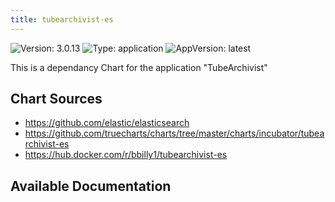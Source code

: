 ```yaml
---
title: tubearchivist-es
---
```


![Version: 3.0.13](https://img.shields.io/badge/Version-3.0.13-informational?style=flat-square) ![Type: application](https://img.shields.io/badge/Type-application-informational?style=flat-square) ![AppVersion: latest](https://img.shields.io/badge/AppVersion-latest-informational?style=flat-square)

This is a dependancy Chart for the application "TubeArchivist"

## Chart Sources

- https://github.com/elastic/elasticsearch
- https://github.com/truecharts/charts/tree/master/charts/incubator/tubearchivist-es
- https://hub.docker.com/r/bbilly1/tubearchivist-es

## Available Documentation

